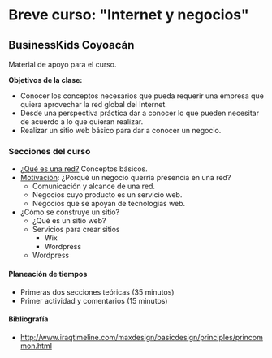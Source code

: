# Breve curso: "Internet y negocios"
## BusinessKids Coyoacán

Material de apoyo para el curso.

**Objetivos de la clase:** 
- Conocer los conceptos necesarios que pueda requerir una empresa que quiera aprovechar la red global del Internet. 
- Desde una perspectiva práctica dar a conocer lo que pueden necesitar de acuerdo a lo que quieran realizar. 
- Realizar un sitio web básico para dar a conocer un negocio.

### Secciones del curso
- [¿Qué es una red?](01-que-es-una-red.md) Conceptos básicos.
- [Motivación](02-motivacion.md): ¿Porqué un negocio querría presencia en una red?
  - Comunicación y alcance de una red.
  - Negocios cuyo producto es un servicio web.
  - Negocios que se apoyan de tecnologías web.
- ¿Cómo se construye un sitio?
  - ¿Qué es un sitio web?
  - Servicios para crear sitios
    - Wix
    - Wordpress
  - Wordpress 

#### Planeación de tiempos
- Primeras dos secciones teóricas (35 minutos)
- Primer actividad y comentarios (15 minutos)

#### Bibliografía
- http://www.iraqtimeline.com/maxdesign/basicdesign/principles/princommon.html
